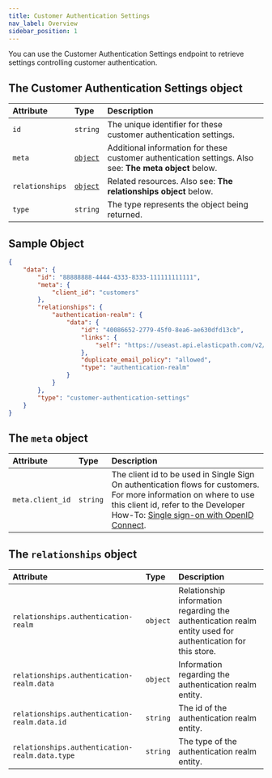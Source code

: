 ```yaml
---
title: Customer Authentication Settings
nav_label: Overview
sidebar_position: 1
---
```


You can use the Customer Authentication Settings endpoint to retrieve settings controlling customer authentication.

## The Customer Authentication Settings object

| Attribute | Type | Description |
| :--- | :--- | :--- |
| `id` | `string` | The unique identifier for these customer authentication settings. |
| `meta` | [`object`](#the-meta-object) | Additional information for these customer authentication settings. Also see: **The meta object** below. |
| `relationships` | [`object`](#the-relationships-object) | Related resources. Also see: **The relationships object** below. |
| `type` | `string` | The type represents the object being returned. |

## Sample Object

```json
{
    "data": {
        "id": "88888888-4444-4333-8333-111111111111",
        "meta": {
            "client_id": "customers"
        },
        "relationships": {
            "authentication-realm": {
                "data": {
                    "id": "40086652-2779-45f0-8ea6-ae630dfd13cb",
                    "links": {
                        "self": "https://useast.api.elasticpath.com/v2/authentication-realms/40086652-2779-45f0-8ea6-ae630dfd13cb"
                    },
                    "duplicate_email_policy": "allowed",
                    "type": "authentication-realm"
                }
            }
        },
        "type": "customer-authentication-settings"
    }
}
```

## The `meta` object

| Attribute | Type | Description |
| :--- | :--- | :--- |
| `meta.client_id` | `string` | The client id to be used in Single Sign On authentication flows for customers. For more information on where to use this client id, refer to the Developer How-To: [Single sign-on with OpenID Connect](/guides/Getting%20Started/authentication/single-sign-on/get-single-sign-on-customer-token). |

## The `relationships` object

| Attribute | Type | Description |
| :--- | :--- | :--- |
| `relationships.authentication-realm` | `object` | Relationship information regarding the authentication realm entity used for authentication for this store. |
| `relationships.authentication-realm.data` | `object` | Information regarding the authentication realm entity. |
| `relationships.authentication-realm.data.id` | `string` | The id of the authentication realm entity. |
| `relationships.authentication-realm.data.type` | `string` | The type of the authentication realm entity. |
